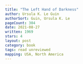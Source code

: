 ```yaml
---
title: "The Left Hand of Darkness"
author: Ursula K. Le Guin
authorSort: Guin, Ursula K. Le
pageCount: 304
date: 2021-08-27
written: 1969
stars: 4
layout: post
category: book
tags: read unreviewed
mapping: USA, North America
---
```

